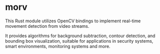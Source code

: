 # morv

This Rust module utilizes OpenCV bindings to implement real-time movement detection from video streams. 


It provides algorithms for background subtraction, contour detection, and bounding box visualization, suitable for applications in security systems, smart environments, monitoring systems and more.


































































